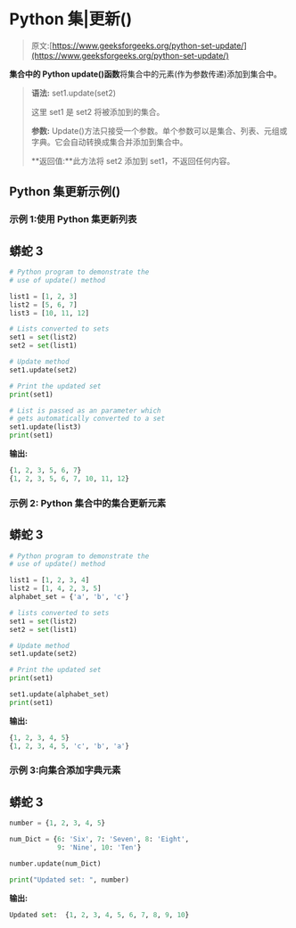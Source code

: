 # Python 集|更新()

> 原文:[https://www.geeksforgeeks.org/python-set-update/](https://www.geeksforgeeks.org/python-set-update/)

**集合中的 Python update()函数**将集合中的元素(作为参数传递)添加到集合中。

> **语法:** set1.update(set2)
> 
> 这里 set1 是 set2 将被添加到的集合。
> 
> **参数:** Update()方法只接受一个参数。单个参数可以是集合、列表、元组或字典。它会自动转换成集合并添加到集合中。
> 
> **返回值:**此方法将 set2 添加到 set1，不返回任何内容。

## Python 集更新示例()

### 示例 1:使用 Python 集更新列表

## 蟒蛇 3

```py
# Python program to demonstrate the
# use of update() method

list1 = [1, 2, 3]
list2 = [5, 6, 7]
list3 = [10, 11, 12]

# Lists converted to sets
set1 = set(list2)
set2 = set(list1)

# Update method
set1.update(set2)

# Print the updated set
print(set1)

# List is passed as an parameter which
# gets automatically converted to a set
set1.update(list3)
print(set1)
```

**输出:**

```py
{1, 2, 3, 5, 6, 7}
{1, 2, 3, 5, 6, 7, 10, 11, 12}
```

### 示例 2: Python 集合中的集合更新元素

## 蟒蛇 3

```py
# Python program to demonstrate the
# use of update() method

list1 = [1, 2, 3, 4]
list2 = [1, 4, 2, 3, 5]
alphabet_set = {'a', 'b', 'c'}

# lists converted to sets
set1 = set(list2)
set2 = set(list1)

# Update method
set1.update(set2)

# Print the updated set
print(set1)

set1.update(alphabet_set)
print(set1)
```

**输出:**

```py
{1, 2, 3, 4, 5}
{1, 2, 3, 4, 5, 'c', 'b', 'a'}
```

### 示例 3:向集合添加字典元素

## 蟒蛇 3

```py
number = {1, 2, 3, 4, 5}

num_Dict = {6: 'Six', 7: 'Seven', 8: 'Eight',
            9: 'Nine', 10: 'Ten'}

number.update(num_Dict)

print("Updated set: ", number)
```

**输出:**

```py
Updated set:  {1, 2, 3, 4, 5, 6, 7, 8, 9, 10}
```